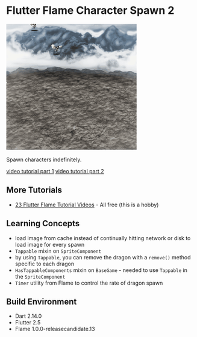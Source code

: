 # Flutter Flame Character Spawn 2

![screenshot](docs/images/screenshot.gif)

Spawn characters indefinitely.

[video tutorial part 1](https://youtu.be/dHfQ4g_2Jv8)
[video tutorial part 2](https://youtu.be/sytSNSmi1zw)


## More Tutorials

* [23 Flutter Flame Tutorial Videos](https://youtube.com/playlist?list=PLxvyAnoL-vu49mglrFB5_GlubMWzYqp68) - All free (this is a hobby)


## Learning Concepts

* load image from cache instead of continually hitting network or disk
to load image for every spawn
* `Tappable` mixin on `SpriteComponent`
* by using `Tappable`, you can remove the dragon with a `remove()`
method specific to each dragon
* `HasTappableComponents` mixin on `BaseGame` - needed to use
`Tappable` in the `SpriteComponent`
* `Timer` utility from Flame to control the rate of dragon spawn

## Build Environment

* Dart 2.14.0
* Flutter 2.5
* Flame 1.0.0-releasecandidate.13
